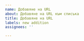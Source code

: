 ```yaml
---
name: Добавяне на URL
about: Добавяне на URL към списъка
title: Добавяне на URL
labels: new addition
assignees: ''

---
```



